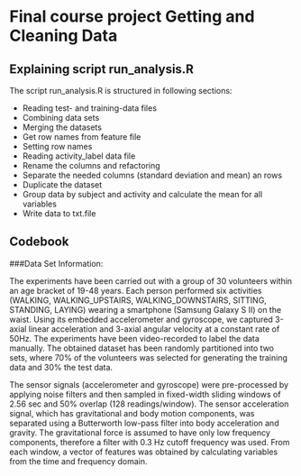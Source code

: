 # Final course project Getting and Cleaning Data
## Explaining script run_analysis.R
The script run_analysis.R is structured in following sections:

+ Reading test- and training-data files
+ Combining data sets
+ Merging the datasets
+ Get row names from feature file
+ Setting row names
+ Reading activity_label data file
+ Rename the columns and refactoring
+ Separate the needed columns (standard deviation and mean) an rows
+ Duplicate the dataset
+ Group data by subject and activity and calculate the mean for all variables
+ Write data to txt.file


## Codebook

###Data Set Information:

The experiments have been carried out with a group of 30 volunteers within an age bracket of 19-48 years. Each person performed six activities (WALKING, WALKING_UPSTAIRS, WALKING_DOWNSTAIRS, SITTING, STANDING, LAYING) wearing a smartphone (Samsung Galaxy S II) on the waist. Using its embedded accelerometer and gyroscope, we captured 3-axial linear acceleration and 3-axial angular velocity at a constant rate of 50Hz. The experiments have been video-recorded to label the data manually. The obtained dataset has been randomly partitioned into two sets, where 70% of the volunteers was selected for generating the training data and 30% the test data.

The sensor signals (accelerometer and gyroscope) were pre-processed by applying noise filters and then sampled in fixed-width sliding windows of 2.56 sec and 50% overlap (128 readings/window). The sensor acceleration signal, which has gravitational and body motion components, was separated using a Butterworth low-pass filter into body acceleration and gravity. The gravitational force is assumed to have only low frequency components, therefore a filter with 0.3 Hz cutoff frequency was used. From each window, a vector of features was obtained by calculating variables from the time and frequency domain.
